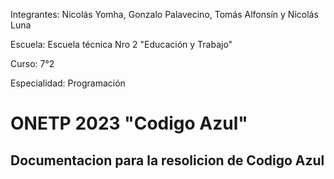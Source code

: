 Integrantes: Nicolás Yomha, Gonzalo Palavecino, Tomás Alfonsín y Nicolás Luna 

Escuela: Escuela técnica Nro 2 "Educación y Trabajo"

Curso: 7°2 

Especialidad: Programación

# ONETP 2023 "Codigo Azul"

## Documentacion para la resolicion de Codigo Azul